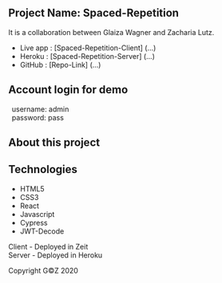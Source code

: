 ## Project Name: Spaced-Repetition

It is a collaboration between Glaiza Wagner and Zacharia Lutz.

- Live app  :   [Spaced-Repetition-Client] (...)
- Heroku    :   [Spaced-Repetition-Server] (...)
- GitHub    :   [Repo-Link] (...)

## Account login for demo

&ensp;username: admin </br>
&ensp;password: pass

## About this project


## Technologies
- HTML5
- CSS3 
- React
- Javascript
- Cypress
- JWT-Decode

Client - Deployed in Zeit </br>
Server - Deployed in Heroku 

Copyright G©Z 2020
